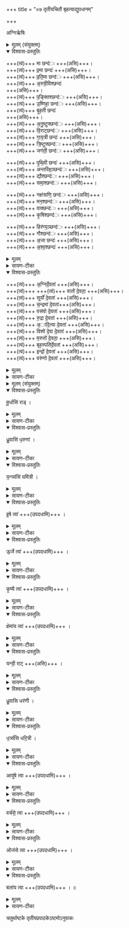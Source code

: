 +++
title = "०७ तृतीयचितौ बृहत्याद्युपधानम्"

+++

अग्निर्ऋषिः

<details><summary>मूलम् (संयुक्तम्)</summary>

मा छन्दᳶ॑ प्र॒मा छन्दᳶ॑ प्रति॒मा छन्दो॑ऽस्री॒विश्छन्दᳶ॑ प॒ङ्क्तिश्छन्द॑ उ॒ष्णिहा॒ छन्दो॑ बृह॒ती छन्दो॑ऽनु॒ष्टुफ्छन्दो॑ वि॒राट्छन्दो॑ गाय॒त्री छन्द॑स्त्रि॒ष्टुफ्छन्दो॒ जग॑ती॒ छन्दᳶ॑ पृथि॒वी छन्दो॒ऽन्तरि॑क्ष॒ञ्छन्दो॒ द्यौश्छन्द॒स्समा॒श्छन्दो॒ नक्ष॑त्राणि॒ छन्दो॒ मन॒श्छन्दो॒ वाक्छन्द॑ᳵ कृ॒षिश्छन्दो॒ हिर॑ण्य॒ञ्छन्दो॒ गौश्छन्दो॒ऽजा छन्दोऽश्व॒श्छन्दः॑ ।   
</details>

<details open><summary>विश्वास-प्रस्तुतिः</summary>

+++(त्वं)+++ मा छन्द॑ः  +++(असि)+++।  
+++(त्वं)+++ प्र॒मा छन्दः॑ +++(असि)+++।  
+++(त्वं)+++ प्र॒ति॒मा छन्द॑ः  +++(असि)+++।  
+++(त्वं)+++ अ॒स्त्री॒विश्छन्दः॑  
+++(असि)+++।  
+++(त्वं)+++ प॒ङ्क्तिश्छन्द॑ः  +++(असि)+++।  
+++(त्वं)+++ उ॒ष्णिहा॒ छन्द॑ः  +++(असि)+++।  
+++(त्वं)+++ बृ॒ह॒ती छन्दः॑  
+++(असि)+++।  
+++(त्वं)+++ अ॒नु॒ष्टुफ्छन्द॑ः  +++(असि)+++।  
+++(त्वं)+++ वि॒राट्छन्द॑ः  +++(असि)+++।  
+++(त्वं)+++ गा॒य॒त्री छन्दः॑  +++(असि)+++।  
+++(त्वं)+++ त्रि॒ष्टुफ्छन्द॑ः  +++(असि)+++।  
+++(त्वं)+++ जग॑ती॒ छन्द॑ः  +++(असि)+++।  

+++(त्वं)+++  पृ॒थि॒वी छन्दः॑  +++(असि)+++।  
+++(त्वं)+++ अन्तरि॑क्ष॒ञ्छन्द॑ः  +++(असि)+++।  
+++(त्वं)+++ द्यौश्छन्द॑ः  +++(असि)+++।  
+++(त्वं)+++ समा॒श्छन्द॑ः  +++(असि)+++।  

+++(त्वं)+++ नक्ष॑त्राणि॒ छन्द॑ः  +++(असि)+++।  
+++(त्वं)+++ मन॒श्छन्द॑ः  +++(असि)+++।  
+++(त्वं)+++ वाक्छन्द॑ः  +++(असि)+++।  
+++(त्वं)+++ कृ॒षिश्छन्द॑ः  +++(असि)+++।  

+++(त्वं)+++ हिर॑ण्य॒ञ्छन्द॑ः  +++(असि)+++।  
+++(त्वं)+++ गौश्छन्द॑ः  +++(असि)+++।  
+++(त्वं)+++ अ॒जा छन्दः॑  +++(असि)+++।  
+++(त्वं)+++ अ॒श्व॒श्छन्दः॑  +++(असि)+++।  
</details>

<details><summary>मूलम्</summary>

+++(त्वं)+++ मा छन्द॑ः  +++(असि)+++।  
+++(त्वं)+++ प्र॒मा छन्दः॑ +++(असि)+++।  
+++(त्वं)+++ प्र॒ति॒मा छन्द॑ः  +++(असि)+++।  
+++(त्वं)+++ अ॒स्त्री॒विश्छन्दः॑  
+++(असि)+++।  
+++(त्वं)+++ प॒ङ्क्तिश्छन्द॑ः  +++(असि)+++।  
+++(त्वं)+++ उ॒ष्णिहा॒ छन्द॑ः  +++(असि)+++।  
+++(त्वं)+++ बृ॒ह॒ती छन्दः॑  
+++(असि)+++।  
+++(त्वं)+++ अ॒नु॒ष्टुफ्छन्द॑ः  +++(असि)+++।  
+++(त्वं)+++ वि॒राट्छन्द॑ः  +++(असि)+++।  
+++(त्वं)+++ गा॒य॒त्री छन्दः॑  +++(असि)+++।  
+++(त्वं)+++ त्रि॒ष्टुफ्छन्द॑ः  +++(असि)+++।  
+++(त्वं)+++ जग॑ती॒ छन्द॑ः  +++(असि)+++।  

+++(त्वं)+++  पृ॒थि॒वी छन्दः॑  +++(असि)+++।  
+++(त्वं)+++ अन्तरि॑क्ष॒ञ्छन्द॑ः  +++(असि)+++।  
+++(त्वं)+++ द्यौश्छन्द॑ः  +++(असि)+++।  
+++(त्वं)+++ समा॒श्छन्द॑ः  +++(असि)+++।  

+++(त्वं)+++ नक्ष॑त्राणि॒ छन्द॑ः  +++(असि)+++।  
+++(त्वं)+++ मन॒श्छन्द॑ः  +++(असि)+++।  
+++(त्वं)+++ वाक्छन्द॑ः  +++(असि)+++।  
+++(त्वं)+++ कृ॒षिश्छन्द॑ः  +++(असि)+++।  

+++(त्वं)+++ हिर॑ण्य॒ञ्छन्द॑ः  +++(असि)+++।  
+++(त्वं)+++ गौश्छन्द॑ः  +++(असि)+++।  
+++(त्वं)+++ अ॒जा छन्दः॑  +++(असि)+++।  
+++(त्वं)+++ अ॒श्व॒श्छन्दः॑  +++(असि)+++।  
</details>

<details><summary>सायण-टीका</summary>

[अथ चतुर्थकाण्डे तृतीयप्रपाठके सप्तमोऽनुवाकः]।  
षष्ठेऽनुवाके स्वयमातृण्णाद्या इष्टका उक्ताः।  
अथ सप्तमे बृहत्याख्या इष्टका उच्यन्ते।  
कल्पः—“षट्विंशतं बृहतीर्मा छन्द इति द्वादश दक्षिणतः पृथिवी छन्द इति द्वादश पश्चादग्निर्देवतेति द्वादशोत्तरयः” इति ।  
पाठस्तु— मा छन्दः प्रभेति ।  
अत्र माप्रमाप्रतिमास्त्रीत्वि[ ब्यादि] शब्दाभिधेयाश्छन्दोविशेषाः केचिद्वेदे प्रसिद्धाः केचिल्लोकेष्वपि प्रसिद्धाः ।  
हे इष्टके त्वं मानामकच्छन्दोरूपाऽसि ।  
प्रमानामकच्छन्दोरूपाऽसि ।  
एवं सर्वत्र योज्यम् ।  
अग्न्यादीनां तु देवतात्वं प्रसिद्धम् ।   
</details>

<details open><summary>विश्वास-प्रस्तुतिः</summary>

+++(त्वं)+++  अ॒ग्निर्दे॒वता॑  +++(असि)+++।  
+++(त्वं)+++  +++(त्वं)+++  वातो॑ दे॒वता॒  +++(असि)+++।  
+++(त्वं)+++  सूर्यो॑ दे॒वता॑  +++(असि)+++।  
+++(त्वं)+++  च॒न्द्रमा॑ दे॒वता॑+++(असि)+++।  
+++(त्वं)+++  वस॑वो दे॒वता॑  +++(असि)+++।  
+++(त्वं)+++  रु॒द्रा दे॒वता॑  +++(असि)+++।  
+++(त्वं)+++ अ॒ादि॒त्या दे॒वता॑  +++(असि)+++।  
+++(त्वं)+++  विश्वे॑ दे॒वा दे॒वता॑  +++(असि)+++।  
+++(त्वं)+++  म॒रुतो॑ दे॒वता॒  +++(असि)+++।  
+++(त्वं)+++  बृह॒स्पति॑र्दे॒वता॑  +++(असि)+++।  
+++(त्वं)+++  इन्द्रो॑ दे॒वता॑  +++(असि)+++।  
+++(त्वं)+++  वरु॑णो दे॒वता॑ +++(असि)+++।  
</details>

<details><summary>मूलम्</summary>

+++(त्वं)+++  अ॒ग्निर्दे॒वता॑  +++(असि)+++।  
+++(त्वं)+++  +++(त्वं)+++  वातो॑ दे॒वता॒  +++(असि)+++।  
+++(त्वं)+++  सूर्यो॑ दे॒वता॑  +++(असि)+++।  
+++(त्वं)+++  च॒न्द्रमा॑ दे॒वता॑+++(असि)+++।  
+++(त्वं)+++  वस॑वो दे॒वता॑  +++(असि)+++।  
+++(त्वं)+++  रु॒द्रा दे॒वता॑  +++(असि)+++।  
+++(त्वं)+++ अ॒ादि॒त्या दे॒वता॑  +++(असि)+++।  
+++(त्वं)+++  विश्वे॑ दे॒वा दे॒वता॑  +++(असि)+++।  
+++(त्वं)+++  म॒रुतो॑ दे॒वता॒  +++(असि)+++।  
+++(त्वं)+++  बृह॒स्पति॑र्दे॒वता॑  +++(असि)+++।  
+++(त्वं)+++  इन्द्रो॑ दे॒वता॑  +++(असि)+++।  
+++(त्वं)+++  वरु॑णो दे॒वता॑ +++(असि)+++।  
</details>

<details><summary>सायण-टीका</summary>

हे इष्टके त्वमग्निदेवतारूपाऽसि ।  
एवमुत्तरत्रापियोज्यम् ।  
एतैर्मन्त्रैरिष्टकोपधानं विधातुं प्रस्तौति—  “छन्दाꣳ सि पशुष्वाजिमयुस्तान्बृहत्युदजयत्तस्माद्वार्हतः पशव उच्यन्ते” (सं. का. ५ प्र. ३ अ. ३) इति।  
पुरा कदाचिद्वायत्र्यादिच्छन्दोदेवताः परस्परं मात्सर्येण कांचिदाजिं मर्यादां प्राप्ताः ।  
अहमेवाऽऽदौ पशून्स्वी करिष्यमामिति प्रतिज्ञा मर्यादा ।  
तदानीं बृहत्याख्या छन्दोदेवता देवतान्तरण्युल्लङ्ष्य स्वयमेवाजयत् ।  
अतस्तदीयनाम्ना पशवो बार्हता इत्येवं प्रसिद्धिं गताः ।  
यथा बृहती छन्दसां मध्ये प्रशस्ता, एवं बृहत्याख्या इष्टका अपि प्रशस्ता इति तात्पर्यार्थः ।    ता इष्टका दिग्विशेषेषु विधत्ते ।  

“मा छन्द इति दक्षिणत उप दधाति तस्माद्दक्षिणावृतो मासाः पृथिवी  
१९९९ छन्द इति पश्चात्प्रतिष्ठित्या अग्निर्देवतेत्युतरत ओजो वा अग्निरोज एवोत्तरतो धत्ते तस्मादुत्तरतोभिप्रयायी जयति” [सं. का. ५ प्र. ३ अ. २] इति।  
माशब्देन मासा उच्यन्ते ।  
दक्षिणादिग्विधानेन दक्षिणादिवृतिः, सूर्यस्य गोलकप्रदक्षिणावृत्त्या निष्पाद्यामानत्वाच्चैत्रादिमासा दक्षिणावृताः ।  
पश्चिमदिश्युपधेयानामिष्टकानां मन्त्रेष्वादौ पृथिवीशब्दः पठितः ।  
पृथिवी च सर्वस्य जगतः प्रतिष्ठा ।  
तस्मात्तदुपधानं प्रतिष्ठित्यै भवति ।  
उदीच्यां दिश्युपधेयानामिष्टकानां मन्त्रादावग्निशब्दः पठितः ।  
अग्निश्च दाहकशक्तियुक्तत्वादोज इत्युच्यते ।  
तस्मादोज एवोदीच्यामुपहितं भवति ।  
यस्मादुदीच्यामग्न्यादिदेवताशक्तिरूपमोजस्तिष्ठति तस्मादुत्तराभिमुखत्वेन प्रयाणं कुर्वंस्तीर्थयात्रादियन्यपुण्योपेतत्वात्परलोकं जयति ।    मन्त्रपाठप्राप्तामिष्टकासंख्यां प्रशंसति— “षट्त्रीꣳशत्सं पद्यन्ते पट्त्रिꣳ शदक्षरा बृहती वार्हताः पशवो बहत्यैवास्मै पशूनव रुन्धे बृहती छन्दसाꣳ स्वाराज्यं परीयाया यस्यैता उपधीयन्ते गच्छति स्वाराज्यम्” [सं. का. ५ प्र. ३ अ. २] इति।  
घृहत्या जितत्वात्पशूनां बार्हेतत्वं, जेतृत्वादेव बृहत्याः स्वाराज्यमपि ।
</details>

<details><summary>मूलम् (संयुक्तम्)</summary>

मू॒र्धासि॒ राड्ध्रु॒वासि॑ ध॒रुणा॑ य॒न्त्र्य॑सि॒ यमि॑त्री॒षे त्वो॒र्जे त्वा॑ कृ॒ष्यै त्वा॒ क्षेमा॑य त्वा॒ यन्त्री॒ राड्ध्रु॒वासि॒ धर॑णी ध॒र्त्र्य॑सि॒ धरि॒त्र्यायु॑षे त्वा॒ वर्च॑से॒ त्वौज॑से त्वा॒ बला॑य त्वा ॥ [14]  
</details>

<details open><summary>विश्वास-प्रस्तुतिः</summary>

मू॒र्धासि॑ राड् ।  
</details>

<details><summary>मूलम्</summary>

मू॒र्धासि॑ राड् ।  
</details>

<details><summary>सायण-टीका</summary>

कल्पः—“मूर्धाऽसि राडिति सप्त वालखिल्याः पुरस्तात्प्रतीचीर्यन्त्री राडितिसप्त पश्चात्प्राचीः” इति ।  
पाठस्तु मूर्धासीति ।  
हे इष्टके त्वं मूर्धा मूर्धवदुत्तमा राड्राजमाना चासि
</details>

<details open><summary>विश्वास-प्रस्तुतिः</summary>

ध्रु॒वासि॑ ध॒रुणा॑ ।  
</details>

<details><summary>मूलम्</summary>

ध्रु॒वासि॑ ध॒रुणा॑ ।  
</details>

<details><summary>सायण-टीका</summary>

हे इष्टके त्वं घ्रुवा स्थिरा धरुणा धारणहेतुश्चासि ।  
</details>

<details open><summary>विश्वास-प्रस्तुतिः</summary>

य॒न्त्र्य॑सि॑ यमि॑त्री ।  
</details>

<details><summary>मूलम्</summary>

य॒न्त्र्य॑सि॑ यमि॑त्री ।  
</details>

<details><summary>सायण-टीका</summary>

हे इष्टके त्वं यन्त्रो स्वयमपि नियता यमित्री सर्वेषां नियमनकारिणी चासि ।
</details>

<details open><summary>विश्वास-प्रस्तुतिः</summary>

इ॒षे त्वा॑ +++(उपदधामि)+++ ।  
</details>

<details><summary>मूलम्</summary>

इ॒षे त्वा॑ +++(उपदधामि)+++ ।  
</details>

<details><summary>सायण-टीका</summary>

हे इष्टके इषेष्न्नाय त्वा त्वाम्, उपदधामीति शेषः ।   
</details>

<details open><summary>विश्वास-प्रस्तुतिः</summary>

ऊ॒र्जे त्वा॑ +++(उपदधामि)+++ ।  
</details>

<details><summary>मूलम्</summary>

ऊ॒र्जे त्वा॑ +++(उपदधामि)+++ ।  
</details>

<details><summary>सायण-टीका</summary>

ऊर्जे वलाय त्वामुपदधामि ।  
</details>

<details open><summary>विश्वास-प्रस्तुतिः</summary>

कृ॒ष्यै  त्वा॑ +++(उपदधामि)+++ ।  
</details>

<details><summary>मूलम्</summary>

कृ॒ष्यै  त्वा॑ +++(उपदधामि)+++ ।  
</details>

<details><summary>सायण-टीका</summary>

कृष्यै सस्यनिष्पश्चये त्वामुपदधामि ।  
</details>

<details open><summary>विश्वास-प्रस्तुतिः</summary>

क्षेमा॑य त्वा॑  +++(उपदधामि)+++ ।  
</details>

<details><summary>मूलम्</summary>

क्षेमा॑य त्वा॑  +++(उपदधामि)+++ ।  
</details>

<details><summary>सायण-टीका</summary>

क्षेमाय संपादितस्य धनस्य रक्षणाय त्वामुपदधामि ।  
एतैः सप्तभिर्मन्त्रेः पुरस्तादुपधेयाः ।
</details>

<details open><summary>विश्वास-प्रस्तुतिः</summary>

यन्त्री॒ राट् +++(असि)+++ ।
</details>

<details><summary>मूलम्</summary>

यन्त्री॒ राट् +++(असि)+++ ।
</details>

<details><summary>सायण-टीका</summary>

हे इष्टके त्वं यन्त्री नियमोपेता राड्रजमाना चासि ।   
</details>

<details open><summary>विश्वास-प्रस्तुतिः</summary>

ध्रु॒वासि धर॑णी ।  
</details>

<details><summary>मूलम्</summary>

ध्रु॒वासि धर॑णी ।  
</details>

<details><summary>सायण-टीका</summary>

तथा ध्रुवा स्थिरा धरणी धारणहेतुश्चाति ।   
</details>

<details open><summary>विश्वास-प्रस्तुतिः</summary>

ध॒र्त्र्य॑सि धरि॒त्री ।  
</details>

<details><summary>मूलम्</summary>

ध॒र्त्र्य॑सि धरि॒त्री ।  
</details>

<details><summary>सायण-टीका</summary>

धर्त्री धारणं कुर्वती धरित्री भूमिरूपा चासि ।   
</details>

<details open><summary>विश्वास-प्रस्तुतिः</summary>

आयु॑षे त्वा +++(उपदधामि)+++ ।  
</details>

<details><summary>मूलम्</summary>

आयु॑षे त्वा +++(उपदधामि)+++ ।  
</details>

<details><summary>सायण-टीका</summary>

आयुष आयुवृद्धयर्थं त्वामुपदधामि ।   
</details>

<details open><summary>विश्वास-प्रस्तुतिः</summary>

वर्च॑से॒ त्वा  +++(उपदधामि)+++ ।  
</details>

<details><summary>मूलम्</summary>

वर्च॑से॒ त्वा  +++(उपदधामि)+++ ।  
</details>

<details><summary>सायण-टीका</summary>

वर्चसे कान्त्यर्थं त्वामुपदधामि ।   
</details>

<details open><summary>विश्वास-प्रस्तुतिः</summary>

ओज॑से त्वा +++(उपदधामि)+++ ।  
</details>

<details><summary>मूलम्</summary>

ओज॑से त्वा +++(उपदधामि)+++ ।  
</details>

<details><summary>सायण-टीका</summary>

ओजसेऽष्टमधातुवृद्ध्यर्थं त्वामुपैदधामि ।   
</details>

<details open><summary>विश्वास-प्रस्तुतिः</summary>

बला॑य त्वा  +++(उपदधामि)+++ ।  ॥   
</details>

<details><summary>मूलम्</summary>

बला॑य त्वा  +++(उपदधामि)+++ ।  ॥   
</details>

<details><summary>सायण-टीका</summary>

बलाय तेजःकार्यार्थं त्वामुपदधामि ।  


एतैः सष्तभिर्मन्त्रेः पश्चिमायां दिश्युपधाप्रम् ।  
२००० तैरेतैरुभयविधमन्त्रैः साध्यमुपधानं विधत्ते— “सप्त बालखिल्याः पुरस्तादुप दधाति सप्न पश्चात्सप्त वै शीर्षण्याः प्राणा द्वावावाञ्चौ प्राणानाꣳ सवीर्यत्वाय” (सं. का. ५ प्र. ३ अ. २) इति।  
बालखिल्यनामकैर्मुनिभिरादौ दृष्टत्वादिष्टका अपि बालखिल्याख्याः ।  
इष्टकागतया सप्तसंख्याया शीर्षण्यच्छिद्रसाम्यं, पुरस्तादेकं सप्तकं पश्चादेकं सप्तकमिति सप्तकयोर्द्वित्वादधोदेशवर्तिच्छिद्रद्वयसाम्यम् ।  
अतः सर्वेषां प्राणानां सवी र्यत्वायेदमुपधानम् ।  
सप्तकद्वये मन्त्रविभागं विधत्ते— “मूर्धा सि राडिति पुरस्तादुप दधाति यन्त्री राडिति पश्चात्प्राणानेवास्मै समीचो दधाति” [सं. का. ५ प्र. ३ अ. २] इति।  
सप्तकद्वयस्य परास्पराभिमुख्येन प्राणानां सम्यक्त्वं संपद्यते ।  
सम्यक्त्वं नाम स्वस्वव्यापारक्षमत्वम् ।  
अत्र विनियोगसंग्रहः— मा दक्षिणस्यां यृहतीः पृथि पञ्चादथोत्तरे ।  
अग्निरित्यादिकाः सर्वा द्वादश द्वादशोदिताः ॥  
मूर्धा यन्त्री ब्रालखिल्याः पुरः पश्चाच्च सप्तभिः ।  
सप्तमे त्वनुवाकेऽस्मिन्मन्त्रः पञ्चाशदीरिताः ॥  
इति श्रीमत्सायणाचार्यविरचिते माधवीये वेदार्थप्रकाशे कृष्णयजुर्वेदीयतैत्तिरीयसंहिताभाष्ये चतुर्थकाण्डे तृतीयप्रपाठके  सप्तमोऽनुवाकः ॥  
७ ॥  
</details>

चतुर्थाष्टके तृतीयप्रपाठकेऽष्टमोऽनुवाकः